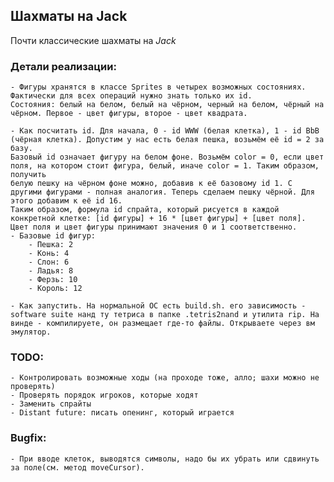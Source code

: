 ## Шахматы на Jack

Почти классические шахматы на *Jack*

### Детали реализации:
    - Фигуры хранятся в классе Sprites в четырех возможных состояниях. Фактически для всех операций нужно знать только их id.
    Состояния: белый на белом, белый на чёрном, черный на белом, чёрный на чёрном. Первое - цвет фигуры, второе - цвет квадрата.

    - Как посчитать id. Для начала, 0 - id WWW (белая клетка), 1 - id BbB (чёрная клетка). Допустим у нас есть белая пешка, возьмём её id = 2 за базу.
    Базовый id означает фигуру на белом фоне. Возьмём color = 0, если цвет поля, на котором стоит фигура, белый, иначе color = 1. Таким образом, получить
    белую пешку на чёрном фоне можно, добавив к её базовому id 1. С другими фигурами - полная аналогия. Теперь сделаем пешку чёрной. Для этого добавим к её id 16.
    Таким образом, формула id спрайта, который рисуется в каждой конкретной клетке: [id фигуры] + 16 * [цвет фигуры] + [цвет поля]. Цвет поля и цвет фигуры принимают значения 0 и 1 соответственно.
    - Базовые id фигур:
        - Пешка: 2
        - Конь: 4
        - Слон: 6
        - Ладья: 8
        - Ферзь: 10
        - Король: 12
    
    - Как запустить. На нормальной ОС есть build.sh. его зависимость - software suite нанд ту тетриса в папке .tetris2nand и утилита rip. На винде - компилируете, он размещает где-то файлы. Открываете через вм эмулятор.


### TODO:
    - Контролировать возможные ходы (на проходе тоже, алло; шахи можно не проверять)
    - Проверять порядок игроков, которые ходят
    - Заменить спрайты
    - Distant future: писать опенинг, который играется


### Bugfix:
    - При вводе клеток, выводятся символы, надо бы их убрать или сдвинуть за поле(см. метод moveCursor).
    
